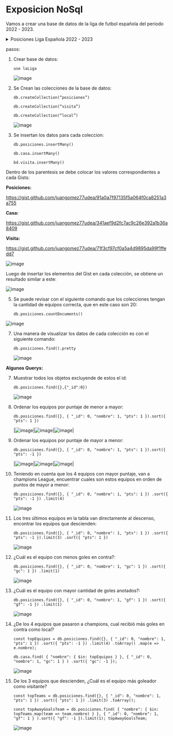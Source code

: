 # Exposicion NoSql
Vamos a crear una base de datos de la liga de futbol española del periodo 2022 - 2023.

<details>
  
  <summary>Posiciones Liga Española 2022 - 2023</summary>
  
  ![image](https://github.com/user-attachments/assets/d784af58-3c72-4677-bde7-2c6a3b84d4fe)
  
</details>



pasos:

1.  Crear base de datos:
   
    `use laLiga`

    ![image](https://github.com/user-attachments/assets/50c1573e-7caf-46a4-965f-3ad81bc31734)


3.  Se Crean las colecciones de la base de datos:

    `db.createCollection(“posiciones”)`
    
    `db.createCollection(“visita”)`
    
    `db.createCollection(“local”)`

     ![image](https://github.com/user-attachments/assets/13889c11-7f36-47ff-ab17-1a8f54d3f890)



5.  Se insertan los datos para cada coleccion:

      `db.posiciones.insertMany()`

      `db.casa.insertMany()`

      `bd.visita.insertMany()`

Dentro de los parentesis se debe colocar los valores correspondientes a cada Gists:
    

   **Posiciones:**
        
  https://gist.github.com/juangomez77udea/91a0a7f97135f5a064f0ca8251a3a755
        
           
  **Casa:**
        
  https://gist.github.com/juangomez77udea/341aef9d2fc7ac9c26e392a1b36a8409
          
        
  **Visita:**
        
  https://gist.github.com/juangomez77udea/71f3cf97cf0a5a4d9895da99f1ffedd7

    

  ![image](https://github.com/user-attachments/assets/b7802d3b-6d3e-4b9b-956a-7c6000d5f9b8)

  Luego de insertar los elementos del Gist en cada colección, se obtiene un resultado similar a este:

  ![image](https://github.com/user-attachments/assets/853e75ff-ba2c-4cae-9d94-7d556fe0a72d)


5. Se puede revisar con el siguiente comando que los colecciones tengan la cantidad de equipos correcta, que en este caso son 20:

   `db.posiciones.countDocuments()`
   

  ![image](https://github.com/user-attachments/assets/ed3a74bc-9790-4a81-8da0-8e86344bd443)



7. Una manera de visualizar los datos de cada colección es con el siguiente comando:

   `db.posiciones.find().pretty`


   ![image](https://github.com/user-attachments/assets/f3931784-17df-4afe-959c-0285e0003442)

   

**Algunos Querys:**

7. Muestrar todos los objetos excluyende de estos el id:

    `db.posiciones.find({},{"_id":0})`

   ![image](https://github.com/user-attachments/assets/e324a7e2-6e83-4ffd-812d-05ea199589a5)

  
9. Ordenar los equipos por puntaje de menor a mayor:

    `db.posiciones.find({}, { "_id": 0, "nombre": 1, "pts": 1 }).sort({ "pts": 1 })`

    |![image](https://github.com/user-attachments/assets/f1326955-f222-4dfe-86e6-4975da24e1af)|![image](https://github.com/user-attachments/assets/cae21994-9631-44dd-a41f-cabb1ec0ac63)|![image](https://github.com/user-attachments/assets/d822cf02-f1c5-40b2-80bb-5f18ece2a092)|


11. Ordenar los equipos por puntaje de mayor a menor:

    `db.posiciones.find({}, { "_id": 0, "nombre": 1, "pts": 1 }).sort({ "pts": -1 })`

    |![image](https://github.com/user-attachments/assets/e0c2f453-ee0d-46f2-8484-e505757400f2)|![image](https://github.com/user-attachments/assets/9da5f4d9-85d9-4b15-932b-80ae0750b252)|![image](https://github.com/user-attachments/assets/c299eb6e-0216-483b-b720-ecfa5484d3e8)|



13. Teniendo en cuenta que los 4 equipos con mayor puntaje, van a champions League, encuentrar cuales son estos equipos en orden de puntos de mayor a menor:

    `db.posiciones.find({}, { "_id": 0, "nombre": 1, "pts": 1 })
                .sort({ "pts": -1 })
                .limit(4)`

    ![image](https://github.com/user-attachments/assets/bdd93b5b-6c13-4bb5-876b-f68c1d750fac)


15. Los tres últimos equipos en la tabla van directamente al descenso, encontrar los equipos que descienden:

    `db.posiciones.find({}, { "_id": 0, "nombre": 1, "pts": 1 })
    	.sort({ "pts": -1 }).limit(3)
    	.sort({ "pts": 1 })`

    ![image](https://github.com/user-attachments/assets/d474f8dc-965b-44d1-a11d-34c9c56457a9)



17. ¿Cuál es el equipo con menos goles en contra?:

    `db.posiciones.find({}, { "_id": 0, "nombre": 1, "gc": 1 })
    		.sort({ "gc": 1 })
    		.limit(1)`

    ![image](https://github.com/user-attachments/assets/14ea50e0-bdf6-43c9-b437-7c2083b24218)


    
19. ¿Cuál es el equipo con mayor cantidad de goles anotados?:

    `db.posiciones.find({}, { "_id": 0, "nombre": 1, "gf": 1 })
    .sort({ "gf": -1 })
    .limit(1)`

    ![image](https://github.com/user-attachments/assets/011d842f-44ae-4ed8-b107-a1d69c77672b)


20. ¿De los 4 equipos que pasaron a champions, cual recibió más goles en contra como local?

    `const topEquipos = db.posiciones.find({}, { "_id": 0, "nombre": 1, "pts": 1 })
      .sort({ "pts": -1 })
      .limit(4)
      .toArray()
      .map(e => e.nombre);`

    `db.casa.find(
    			{ "nombre": { $in: topEquipos } },
    			{ "_id": 0, "nombre": 1, "gc": 1 }
        )
      .sort({ "gc": -1 });`

      ![image](https://github.com/user-attachments/assets/36e772a9-685d-4d00-ab7f-18622c2d9119)


22. De los 3 equipos que descienden, ¿Cuál es el equipo más goleador como visitante?
    
    `const topTeams = db.posiciones.find({}, { "_id": 0, "nombre": 1, "pts": 1 })
    	.sort({ "pts": 1 })
    	.limit(3)
   		.toArray();`

    `const topAwayGoalsTeam = db.posiciones.find(
    { "nombre": { $in: topTeams.map(team => team.nombre) } },
    { "_id": 0, "nombre": 1, "gf": 1 }
    ).sort({ "gf": -1 }).limit(1);
      topAwayGoalsTeam;`

    ![image](https://github.com/user-attachments/assets/11b1e637-1ddd-4041-ae9c-adc5103eac1c)



    



   
 
